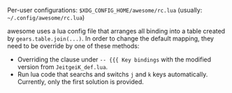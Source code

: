 Per-user configurations: `$XDG_CONFIG_HOME/awesome/rc.lua` (usually: `~/.config/awesome/rc.lua`)

awesome uses a lua config file that arranges all binding into a table created by `gears.table.join(...)`.
In order to change the default mapping, they need to be override by one of these methods:
 - Overriding the clause under `-- {{{ Key bindings` with the modified version from `JeitgeiK_def.lua`.
 - Run lua code that searchs and switchs `j` and `k` keys automatically.
Currently, only the first solution is provided.
